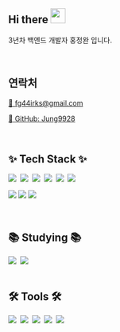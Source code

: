 ## Hi there <img src="https://user-images.githubusercontent.com/42378118/110234147-e3259600-7f4e-11eb-95be-0c4047144dea.gif" width="30"><br>

3년차 백엔드 개발자 홍정완 입니다.

<br>

## 연락처

[📧 fg44irks@gmail.com](mailto:fg44irks@gmail.com)

[📁 GitHub: Jung9928](https://github.com/Jung9928)

<br>

## ✨ Tech Stack ✨
<div align="left">
<img src="https://img.shields.io/badge/spring-088A29.svg?style=for-the-badge&logo=spring&logoColor=white" 
/>&nbsp
<img src="https://img.shields.io/badge/Java-ED8B00?style=for-the-badge&logo=openjdk&logoColor=white" 
/>&nbsp
<img src="https://img.shields.io/badge/python-3670A0?style=for-the-badge&logo=python&logoColor=ffdd54" 
/>&nbsp
  <img src="https://img.shields.io/badge/-Vue.js-4fc08d?style=for-the-badge&logo=vuedotjs&logoColor=white"
/>&nbsp
  <img src="https://img.shields.io/badge/c-00599C.svg?style=for-the-badge&logo=c&logoColor=white" 
/>&nbsp
  <img src="https://img.shields.io/badge/x86%20asm-20232a.svg?style=for-the-badge&logo=x86%20asm&logoColor=61DAFB" 
/>&nbsp

  <img src="https://img.shields.io/badge/mysql-4479A1?style=for-the-badge&logo=mysql&logoColor=white" 
/>
  <img src="https://img.shields.io/badge/-Oracle-C0C0C0?style=for-the-badge&logo=Oracle&logoColor=F80000" 
/>
  <img src="https://img.shields.io/badge/Spring_data_jpa-6DB33F?style=for-the-badge&logo=SpringSecurity&logoColor=white" 
/>
</div>


<br>


## 📚 Studying 📚
<div align="left">
  <img src="https://img.shields.io/badge/Redis-DC382D?style=for-the-badge&logo=redis&logoColor=white" />&nbsp
  <img src="https://img.shields.io/badge/Spring%20Security-6DB33F?style=for-the-badge&logo=springsecurity&logoColor=white" />&nbsp
</div>


<br>


## 🛠 Tools 🛠
<div align="left">
  <img src="https://img.shields.io/badge/github-181717.svg?style=for-the-badge&logo=github&logoColor=white" />&nbsp
  <img src="https://img.shields.io/badge/Intellij%20Idea-000?logo=intellij-idea&style=for-the-badge" />&nbsp
  <img src="https://img.shields.io/badge/visual studio-007ACC?style=for-the-badge&logo=visual studio&logoColor=white" />&nbsp
  <img src="https://img.shields.io/badge/mobaXterm-000000?style=for-the-badge&logo=mobaXterm&logoColor=white" />&nbsp
  <img src="https://img.shields.io/badge/PyCharm-000000?style=for-the-badge&logo=PyCharm&logoColor=white" />&nbsp
</div>
